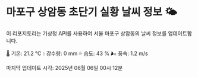 
# 마포구 상암동 초단기 실황 날씨 정보 🌤️

이 리포지토리는 기상청 API를 사용하여 서울 마포구 상암동의 날씨 정보를 업데이트합니다. 

🌡️ 기온: 21.2 ℃
💧 강수량: 0 mm
💦 습도: 43 %
🌬️ 풍속: 1.2 m/s

마지막 업데이트 시각: 2025년 06월 06일 00시 12분    
